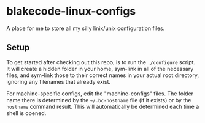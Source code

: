 blakecode-linux-configs
=======================

A place for me to store all my silly linix/unix configuration files.

Setup
-----

To get started after checking out this repo, is to run the `./configure` script. It will create a hidden folder in your home, sym-link in all of the necessary files, and sym-link those to their correct names in your actual root directory, ignoring any filenames that already exist.

For machine-specific configs, edit the "machine-configs" files. The folder name there is determined by the `~/.bc-hostname` file (if it exists) or by the `hostname` command result. This will automatically be determined each time a shell is opened.
